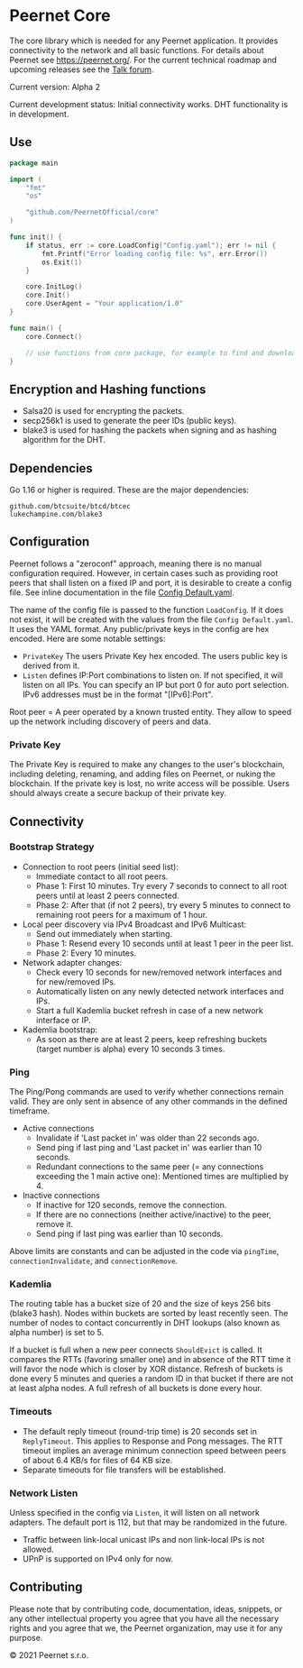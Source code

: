 # Peernet Core

The core library which is needed for any Peernet application. It provides connectivity to the network and all basic functions. For details about Peernet see https://peernet.org/. For the current technical roadmap and upcoming releases see the [Talk forum](https://talk.peernet.org/discussion/10/technical-roadmap).

Current version: Alpha 2

Current development status: Initial connectivity works. DHT functionality is in development.

## Use

```go
package main

import (
    "fmt"
    "os"

    "github.com/PeernetOfficial/core"
)

func init() {
    if status, err := core.LoadConfig("Config.yaml"); err != nil {
        fmt.Printf("Error loading config file: %s", err.Error())
        os.Exit(1)
    }

    core.InitLog()
    core.Init()
    core.UserAgent = "Your application/1.0"
}

func main() {
    core.Connect()

    // use functions from core package, for example to find and download files
}
```

## Encryption and Hashing functions

* Salsa20 is used for encrypting the packets.
* secp256k1 is used to generate the peer IDs (public keys).
* blake3 is used for hashing the packets when signing and as hashing algorithm for the DHT.

## Dependencies

Go 1.16 or higher is required. These are the major dependencies:

```
github.com/btcsuite/btcd/btcec
lukechampine.com/blake3
```

## Configuration

Peernet follows a "zeroconf" approach, meaning there is no manual configuration required. However, in certain cases such as providing root peers that shall listen on a fixed IP and port, it is desirable to create a config file. See inline documentation in the file [Config Default.yaml](Config%20Default.yaml).

The name of the config file is passed to the function `LoadConfig`. If it does not exist, it will be created with the values from the file `Config Default.yaml`. It uses the YAML format. Any public/private keys in the config are hex encoded. Here are some notable settings:

* `PrivateKey` The users Private Key hex encoded. The users public key is derived from it.
* `Listen` defines IP:Port combinations to listen on. If not specified, it will listen on all IPs. You can specify an IP but port 0 for auto port selection. IPv6 addresses must be in the format "[IPv6]:Port".

Root peer = A peer operated by a known trusted entity. They allow to speed up the network including discovery of peers and data.

### Private Key

The Private Key is required to make any changes to the user's blockchain, including deleting, renaming, and adding files on Peernet, or nuking the blockchain. If the private key is lost, no write access will be possible. Users should always create a secure backup of their private key.

## Connectivity

### Bootstrap Strategy

* Connection to root peers (initial seed list):
  * Immediate contact to all root peers.
  * Phase 1: First 10 minutes. Try every 7 seconds to connect to all root peers until at least 2 peers connected.
  * Phase 2: After that (if not 2 peers), try every 5 minutes to connect to remaining root peers for a maximum of 1 hour.
* Local peer discovery via IPv4 Broadcast and IPv6 Multicast:
  * Send out immediately when starting.
  * Phase 1: Resend every 10 seconds until at least 1 peer in the peer list.
  * Phase 2: Every 10 minutes.
* Network adapter changes:
  * Check every 10 seconds for new/removed network interfaces and for new/removed IPs.
  * Automatically listen on any newly detected network interfaces and IPs.
  * Start a full Kademlia bucket refresh in case of a new network interface or IP.
* Kademlia bootstrap:
  * As soon as there are at least 2 peers, keep refreshing buckets (target number is alpha) every 10 seconds 3 times.

### Ping

The Ping/Pong commands are used to verify whether connections remain valid. They are only sent in absence of any other commands in the defined timeframe.

* Active connections
  * Invalidate if 'Last packet in' was older than 22 seconds ago.
  * Send ping if last ping and 'Last packet in' was earlier than 10 seconds.
  * Redundant connections to the same peer (= any connections exceeding the 1 main active one): Mentioned times are multiplied by 4.
* Inactive connections
  * If inactive for 120 seconds, remove the connection.
  * If there are no connections (neither active/inactive) to the peer, remove it.
  * Send ping if last ping was earlier than 10 seconds.

Above limits are constants and can be adjusted in the code via `pingTime`, `connectionInvalidate`, and `connectionRemove`.

### Kademlia

The routing table has a bucket size of 20 and the size of keys 256 bits (blake3 hash). Nodes within buckets are sorted by least recently seen. The number of nodes to contact concurrently in DHT lookups (also known as alpha number) is set to 5.

If a bucket is full when a new peer connects `ShouldEvict` is called. It compares the RTTs (favoring smaller one) and in absence of the RTT time it will favor the node which is closer by XOR distance. Refresh of buckets is done every 5 minutes and queries a random ID in that bucket if there are not at least alpha nodes. A full refresh of all buckets is done every hour.

### Timeouts

* The default reply timeout (round-trip time) is 20 seconds set in `ReplyTimeout`. This applies to Response and Pong messages. The RTT timeout implies an average minimum connection speed between peers of about 6.4 KB/s for files of 64 KB size.
* Separate timeouts for file transfers will be established.

### Network Listen

Unless specified in the config via `Listen`, it will listen on all network adapters. The default port is 112, but that may be randomized in the future.

* Traffic between link-local unicast IPs and non link-local IPs is not allowed.
* UPnP is supported on IPv4 only for now.

## Contributing

Please note that by contributing code, documentation, ideas, snippets, or any other intellectual property you agree that you have all the necessary rights and you agree that we, the Peernet organization, may use it for any purpose.

&copy; 2021 Peernet s.r.o.

